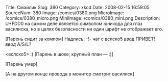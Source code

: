 Title: Смайлик 
Slug: 380 
Category: xkcd 
Date: 2008-02-15 16:59:05 
SourceNum: 380 
Image: /comics/0380.png 
MicroImage: /comics/0380_micro.png 
MiniImage: /comics/0380_mini.png 
Description: U+FDD0 на самом деле является символом юникода для глаз василиска, но в целях безопасности ни один шрифт не отображает его.
 

[Парень сидит за компом]
Надпись: -!- чат с вслско5
*ввод*
<NICKM> ПРИВЕТ!
*ввод*
<NICKM> A/S/L?

<вслско5> :)
[Парень в шоке; крупный план — :)]

[Парень умер]

[А на другом конце провода в монитор смотрит василиск]